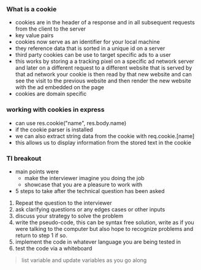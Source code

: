 ### What is a cookie
- cookies are in the header of a response and in all subsequent requests from the client to the server
- key value pairs
- cookies now serve as an identifier for your local machine
- they reference data that is sorted in a unique id on a server
- third party cookies can be use to target specific ads to a user
- this works by storing a a tracking pixel on a specific ad network server and later on a different request to a different website that is served by that ad network your cookie is then read by that new website and can see the visit to the previous website and then render the new website with the ad embedded on the page
- cookies are domain specific

### working with cookies in express
- can use res.cookie("name", res.body.name)
- if the cookie parser is installed
- we can also extract string data from the cookie with req.cookie.[name]
- this allows us to display information from the stored text in the cookie


### TI breakout
- main points were
  - make the interviewer imagine you doing the job
  - showcase that you are a pleasure to work with
- 5 steps to take after the technical question has been asked
1. Repeat the question to the interviewer
2. ask clarifying questions or any edges cases or other inputs
3. discuss your strategy to solve the problem
4. write the pseudo-code, this can be syntax free solution, write as if you were talking to the computer but also hope to recognize problems and return to step 1 if so.
5. implement the code in whatever language you are being tested in
6. test the code via a whiteboard
  > list variable and update variables as you go along